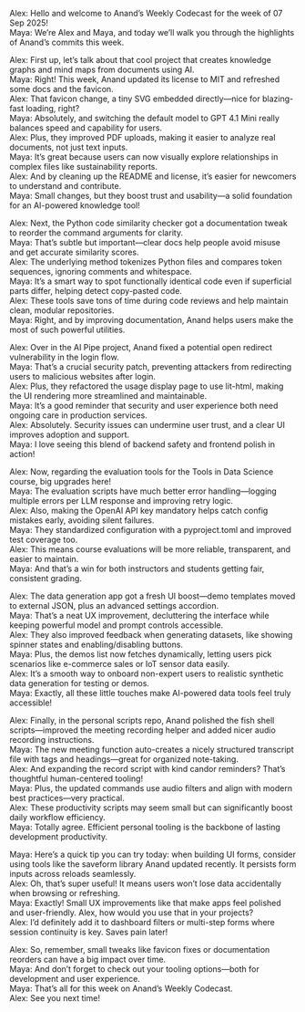 Alex: Hello and welcome to Anand’s Weekly Codecast for the week of 07 Sep 2025!  
Maya: We’re Alex and Maya, and today we’ll walk you through the highlights of Anand’s commits this week.

Alex: First up, let’s talk about that cool project that creates knowledge graphs and mind maps from documents using AI.  
Maya: Right! This week, Anand updated its license to MIT and refreshed some docs and the favicon.  
Alex: That favicon change, a tiny SVG embedded directly—nice for blazing-fast loading, right?  
Maya: Absolutely, and switching the default model to GPT 4.1 Mini really balances speed and capability for users.  
Alex: Plus, they improved PDF uploads, making it easier to analyze real documents, not just text inputs.  
Maya: It’s great because users can now visually explore relationships in complex files like sustainability reports.  
Alex: And by cleaning up the README and license, it’s easier for newcomers to understand and contribute.  
Maya: Small changes, but they boost trust and usability—a solid foundation for an AI-powered knowledge tool!

Alex: Next, the Python code similarity checker got a documentation tweak to reorder the command arguments for clarity.  
Maya: That’s subtle but important—clear docs help people avoid misuse and get accurate similarity scores.  
Alex: The underlying method tokenizes Python files and compares token sequences, ignoring comments and whitespace.  
Maya: It’s a smart way to spot functionally identical code even if superficial parts differ, helping detect copy-pasted code.  
Alex: These tools save tons of time during code reviews and help maintain clean, modular repositories.  
Maya: Right, and by improving documentation, Anand helps users make the most of such powerful utilities.

Alex: Over in the AI Pipe project, Anand fixed a potential open redirect vulnerability in the login flow.  
Maya: That’s a crucial security patch, preventing attackers from redirecting users to malicious websites after login.  
Alex: Plus, they refactored the usage display page to use lit-html, making the UI rendering more streamlined and maintainable.  
Maya: It’s a good reminder that security and user experience both need ongoing care in production services.  
Alex: Absolutely. Security issues can undermine user trust, and a clear UI improves adoption and support.  
Maya: I love seeing this blend of backend safety and frontend polish in action!

Alex: Now, regarding the evaluation tools for the Tools in Data Science course, big upgrades here!  
Maya: The evaluation scripts have much better error handling—logging multiple errors per LLM response and improving retry logic.  
Alex: Also, making the OpenAI API key mandatory helps catch config mistakes early, avoiding silent failures.  
Maya: They standardized configuration with a pyproject.toml and improved test coverage too.  
Alex: This means course evaluations will be more reliable, transparent, and easier to maintain.  
Maya: And that’s a win for both instructors and students getting fair, consistent grading.

Alex: The data generation app got a fresh UI boost—demo templates moved to external JSON, plus an advanced settings accordion.  
Maya: That’s a neat UX improvement, decluttering the interface while keeping powerful model and prompt controls accessible.  
Alex: They also improved feedback when generating datasets, like showing spinner states and enabling/disabling buttons.  
Maya: Plus, the demos list now fetches dynamically, letting users pick scenarios like e-commerce sales or IoT sensor data easily.  
Alex: It’s a smooth way to onboard non-expert users to realistic synthetic data generation for testing or demos.  
Maya: Exactly, all these little touches make AI-powered data tools feel truly accessible!

Alex: Finally, in the personal scripts repo, Anand polished the fish shell scripts—improved the meeting recording helper and added nicer audio recording instructions.  
Maya: The new meeting function auto-creates a nicely structured transcript file with tags and headings—great for organized note-taking.  
Alex: And expanding the record script with kind candor reminders? That’s thoughtful human-centered tooling!  
Maya: Plus, the updated commands use audio filters and align with modern best practices—very practical.  
Alex: These productivity scripts may seem small but can significantly boost daily workflow efficiency.  
Maya: Totally agree. Efficient personal tooling is the backbone of lasting development productivity.

Maya: Here’s a quick tip you can try today: when building UI forms, consider using tools like the saveform library Anand updated recently. It persists form inputs across reloads seamlessly.  
Alex: Oh, that’s super useful! It means users won’t lose data accidentally when browsing or refreshing.  
Maya: Exactly! Small UX improvements like that make apps feel polished and user-friendly. Alex, how would you use that in your projects?  
Alex: I’d definitely add it to dashboard filters or multi-step forms where session continuity is key. Saves pain later!

Alex: So, remember, small tweaks like favicon fixes or documentation reorders can have a big impact over time.  
Maya: And don’t forget to check out your tooling options—both for development and user experience.  
Maya: That’s all for this week on Anand’s Weekly Codecast.  
Alex: See you next time!

